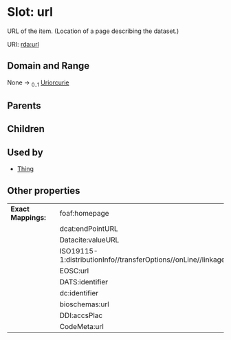 
# Slot: url


URL of the item. (Location of a page describing the dataset.)

URI: [rda:url](https://example.org/rda/url)


## Domain and Range

None &#8594;  <sub>0..1</sub> [Uriorcurie](types/Uriorcurie.md)

## Parents


## Children


## Used by

 * [Thing](Thing.md)

## Other properties

|  |  |  |
| --- | --- | --- |
| **Exact Mappings:** | | foaf:homepage |
|  | | dcat:endPointURL |
|  | | Datacite:valueURL |
|  | | ISO19115-1:distributionInfo//transferOptions//onLine//linkage |
|  | | EOSC:url |
|  | | DATS:identifier |
|  | | dc:identifier |
|  | | bioschemas:url |
|  | | DDI:accsPlac |
|  | | CodeMeta:url |

